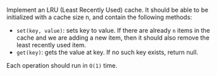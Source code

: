 Implement an LRU (Least Recently Used) cache.
It should be able to be initialized with a cache size n, and contain the following methods:

- `set(key, value)`: sets key to value. If there are already `n` items in the cache and we are adding a new item, then it should also remove the least recently used item.
- `get(key)`: gets the value at key. If no such key exists, return null.

Each operation should run in `O(1)` time.
